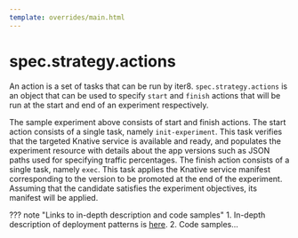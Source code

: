 ```yaml
---
template: overrides/main.html
---
```


# spec.strategy.actions

An action is a set of tasks that can be run by iter8. `spec.strategy.actions` is an object that can be used to specify `start` and `finish` actions that will be run at the start and end of an experiment respectively.

The sample experiment above consists of start and finish actions. The start action consists of a single task, namely `init-experiment`. This task verifies that the targeted Knative service is available and ready, and populates the experiment resource with details about the app versions such as JSON paths used for specifying traffic percentages. The finish action consists of a single task, namely `exec`. This task applies the Knative service manifest corresponding to the version to be promoted at the end of the experiment. Assuming that the candidate satisfies the experiment objectives, its manifest will be applied.

??? note "Links to in-depth description and code samples"
    1. In-depth description of deployment patterns is [here](aspects/actions.md).
    2. Code samples...
